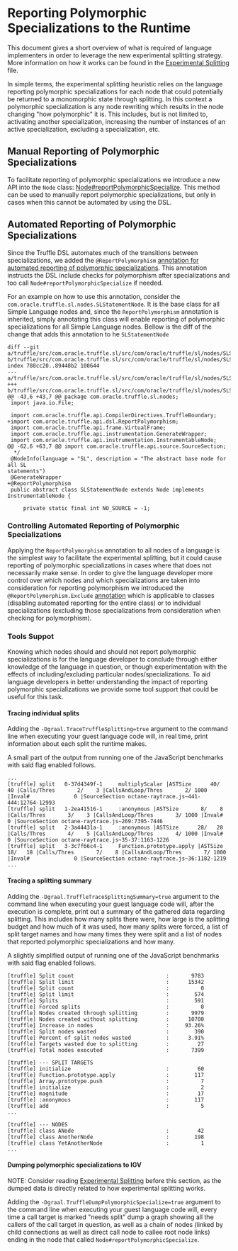 # Reporting Polymorphic Specializations to the Runtime

This document gives a short overview of what is required of language
implementers in order to leverage the new experimental splitting strategy. More
information on how it works can be found in the [Experimental
Splitting](ExperimentalSplitting.md) file.

In simple terms, the experimental splitting heuristic relies on the language
reporting polymorphic specializations for each node that could potentially be
returned to a monomorphic state through splitting. In this context a polymorphic
specialization is any node rewriting which results in the node changing "how
polymorphic" it is. This includes, but is not limited to, activating another
specialization, increasing the number of instances of an active specialization,
excluding a specialization, etc. 

## Manual Reporting of Polymorphic Specializations 

To facilitate reporting of polymorphic specializations we introduce a new API
into the `Node` class:
[Node#reportPolymorphicSpecialize](http://www.graalvm.org/truffle/javadoc/com/oracle/truffle/api/nodes/Node.html#reportPolymorphicSpecialize).
This method can be used to manually report polymorphic specializations, but only
in cases when this cannot be automated by using the DSL.

## Automated Reporting of Polymorphic Specializations

Since the Truffle DSL automates much of the transitions between specializations,
we added the `@ReportPolymorphism` [annotation for automated reporting of
polymorphic
specializations](http://www.graalvm.org/truffle/javadoc/com/oracle/truffle/api/dsl/ReportPolymorphism.html).
This annotation instructs the DSL include checks for polymorphism after
specializations and too call `Node#reportPolymorphicSpecialize` if needed.

For an example on how to use this annotation, consider the
`com.oracle.truffle.sl.nodes.SLStatementNode`. It is the base class for all
Simple Language nodes and, since the `ReportPolymorphism` annotation is
inherited, simply annotating this class will enable reporting of polymorphic
specializations for all Simple Language nodes. Bellow is the diff of the change
that adds this annotation to he `SLStatementNode`

```
diff --git
a/truffle/src/com.oracle.truffle.sl/src/com/oracle/truffle/sl/nodes/SLStatementNode.java
b/truffle/src/com.oracle.truffle.sl/src/com/oracle/truffle/sl/nodes/SLStatementNode.java
index 788cc20..89448b2 100644
---
a/truffle/src/com.oracle.truffle.sl/src/com/oracle/truffle/sl/nodes/SLStatementNode.java
+++
b/truffle/src/com.oracle.truffle.sl/src/com/oracle/truffle/sl/nodes/SLStatementNode.java
@@ -43,6 +43,7 @@ package com.oracle.truffle.sl.nodes;
 import java.io.File;
 
 import com.oracle.truffle.api.CompilerDirectives.TruffleBoundary;
+import com.oracle.truffle.api.dsl.ReportPolymorphism;
 import com.oracle.truffle.api.frame.VirtualFrame;
 import com.oracle.truffle.api.instrumentation.GenerateWrapper;
 import com.oracle.truffle.api.instrumentation.InstrumentableNode;
@@ -62,6 +63,7 @@ import com.oracle.truffle.api.source.SourceSection;
  */
 @NodeInfo(language = "SL", description = "The abstract base node for all SL
statements")
 @GenerateWrapper
+@ReportPolymorphism
 public abstract class SLStatementNode extends Node implements
InstrumentableNode {
 
     private static final int NO_SOURCE = -1;
```

### Controlling Automated Reporting of Polymorphic Specializations

Applying the `ReportPolymorphism` annotation to all nodes of a language is the
simplest way to facilitate the experimental splitting, but it could cause
reporting of polymorphic specializations in cases where that does not
necessarily make sense. In order to give the language developer more control
over which nodes and which specializations are taken into consideration for
reporting polymorphism we introduced the `@ReportPolymorphism.Exclude`
[annotation](http://www.graalvm.org/truffle/javadoc/com/oracle/truffle/api/dsl/ReportPolymorphism.Exclude.html)
which is applicable to classes (disabling automated reporting for the entire
class) or to individual specializations (excluding those specializations from
consideration when checking for polymorphism).

### Tools Suppot

Knowing which nodes should and should not report polymorphic specializations is
for the language developer to conclude through either knowledge of the language
in question, or though experimentation with the effects of including/excluding
particular nodes/specializations. To aid language developers in better
understanding the impact of reporting polymorphic specializations we provide
some tool support that could be useful for this task.

#### Tracing individual splits

Adding the `-Dgraal.TraceTruffleSplitting=true` argument to the command line
when executing your guest language code will, in real time, print information
about each split the runtime makes. 

A small part of the output from running one of the JavaScript benchmarks with
said flag enabled follows.

```
...
[truffle] split   0-37d4349f-1     multiplyScalar |ASTSize      40/   40 |Calls/Thres       2/    3 |CallsAndLoop/Thres       2/ 1000 |Inval#              0 |SourceSection octane-raytrace.js~441-444:12764-12993
[truffle] split   1-2ea41516-1     :anonymous |ASTSize       8/    8 |Calls/Thres       3/    3 |CallsAndLoop/Thres       3/ 1000 |Inval#              0 |SourceSection octane-raytrace.js~269:7395-7446
[truffle] split   2-3a44431a-1     :anonymous |ASTSize      28/   28 |Calls/Thres       4/    5 |CallsAndLoop/Thres       4/ 1000 |Inval#              0 |SourceSection octane-raytrace.js~35-37:1163-1226
[truffle] split   3-3c7f66c4-1     Function.prototype.apply |ASTSize      18/   18 |Calls/Thres       7/    8 |CallsAndLoop/Thres       7/ 1000 |Inval#              0 |SourceSection octane-raytrace.js~36:1182-1219
...
```
#### Tracing a splitting summary

Adding the `-Dgraal.TruffleTraceSplittingSummary=true` argument to the command
line when executing your guest language code will, after the execution is
complete, print out a summary of the gathered data regarding splitting. This
includes how many splits there were, how large is the splitting budget and how
much of it was used, how many splits were forced, a list of split target names
and how many times they were split and a list of nodes that reported polymorphic
specializations and how many. 

A slightly simplified output of running one of the JavaScript benchmarks with
said flag enabled follows.

```
[truffle] Split count                             :       9783
[truffle] Split limit                             :      15342
[truffle] Split count                             :          0
[truffle] Split limit                             :        574
[truffle] Splits                                  :        591
[truffle] Forced splits                           :          0
[truffle] Nodes created through splitting         :       9979
[truffle] Nodes created without splitting         :      10700
[truffle] Increase in nodes                       :     93.26%
[truffle] Split nodes wasted                      :        390
[truffle] Percent of split nodes wasted           :      3.91%
[truffle] Targets wasted due to splitting         :         27
[truffle] Total nodes executed                    :       7399

[truffle] --- SPLIT TARGETS
[truffle] initialize                              :         60
[truffle] Function.prototype.apply                :        117
[truffle] Array.prototype.push                    :          7
[truffle] initialize                              :          2
[truffle] magnitude                               :         17
[truffle] :anonymous                              :        117
[truffle] add                                     :          5
...

[truffle] --- NODES
[truffle] class ANode                             :         42
[truffle] class AnotherNode                       :        198
[truffle] class YetAnotherNode                    :          1
...
```
#### Dumping polymorphic specializations to IGV

NOTE: Consider reading [Experimental Splitting](ExperimentalSplitting.md) before
this section, as the dumped data is directly related to how experimental
splitting works.

Adding the `-Dgraal.TruffleDumpPolymorphicSpecialize=true` argument to the command
line when executing your guest language code will, every time a call target is
marked "needs split" dump a graph showing all the callers of the call target in
question, as well as a chain of nodes (linked by child connections as well as
direct call node to callee root node links) ending in the node that called
`Node#reportPolymorphicSpecialize`.

